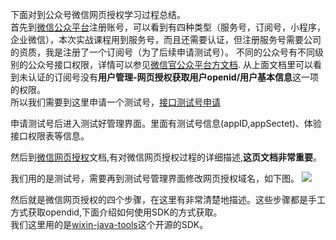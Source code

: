 下面对到公众号微信网页授权学习过程总结。    
首先到[微信公众平台](https://mp.weixin.qq.com/)注册账号，可以看到有四种类型（服务号，订阅号，小程序，企业微信），本次实战课程用到服务号，而且还需要认证，但注册服务号需要公司的资质，我是注册了一个订阅号（为了后续申请测试号）。
不同的公众号有不同级别的公众号接口权限，详情可以参见[微信官公众平台方文档](https://mp.weixin.qq.com/wiki?t=resource/res_main&id=mp1433401084).
从上面文档里可以看到未认证的订阅号没有**用户管理-网页授权获取用户openid/用户基本信息**这一项的权限。    
所以我们需要到这里申请一个测试号，[接口测试号申请](https://mp.weixin.qq.com/wiki?t=resource/res_main&id=mp1421137522)

申请测试号后进入测试好管理界面。里面有测试号信息(appID,appSectet)、体验接口权限表等信息。

然后到[微信网页授权](https://mp.weixin.qq.com/wiki?t=resource/res_main&id=mp1421140842)文档,有对微信网页授权过程的详细描述,**这页文档非常重要**。     

我们用的是测试号，需要再到测试号管理界面修改网页授权域名，如下图。
![](https://github.com/sqmax/springboot-project/blob/blog/pic/7.png)

然后就是微信网页授权的四个步骤，在这里有非常清楚地描述。这些步骤都是手工方式获取opendid,下面介绍如何使用SDK的方式获取。    
我们这里用的是[wixin-java-tools](https://github.com/Wechat-Group/weixin-java-tools)这个开源的SDK。



